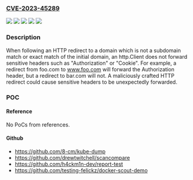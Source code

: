 ### [CVE-2023-45289](https://cve.mitre.org/cgi-bin/cvename.cgi?name=CVE-2023-45289)
![](https://img.shields.io/static/v1?label=Product&message=net%2Fhttp%2Fcookiejar&color=blue)
![](https://img.shields.io/static/v1?label=Product&message=net%2Fhttp&color=blue)
![](https://img.shields.io/static/v1?label=Version&message=0%20&color=brightgreen)
![](https://img.shields.io/static/v1?label=Version&message=1.22.0-0%20&color=brightgreen)
![](https://img.shields.io/static/v1?label=Vulnerability&message=CWE-212%3A%20Improper%20Removal%20of%20Sensitive%20Information%20Before%20Storage%20or%20Transfer&color=brightgreen)

### Description

When following an HTTP redirect to a domain which is not a subdomain match or exact match of the initial domain, an http.Client does not forward sensitive headers such as "Authorization" or "Cookie". For example, a redirect from foo.com to www.foo.com will forward the Authorization header, but a redirect to bar.com will not. A maliciously crafted HTTP redirect could cause sensitive headers to be unexpectedly forwarded.

### POC

#### Reference
No PoCs from references.

#### Github
- https://github.com/8-cm/kube-dump
- https://github.com/drewtwitchell/scancompare
- https://github.com/h4ckm1n-dev/report-test
- https://github.com/testing-felickz/docker-scout-demo

